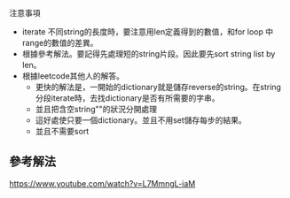 注意事項
- iterate 不同string的長度時，要注意用len定義得到的數值，和for loop 中range的數值的差異。
- 根據參考解法。要記得先處理短的string片段。因此要先sort string list by len。
- 根據leetcode其他人的解答。
   -  更快的解法是，一開始的dictionary就是儲存reverse的string。在string分段iterate時，去找dictionary是否有所需要的字串。
   -  並且把含空string""的狀況分開處理
   -  這好處使只要一個dictionary。並且不用set儲存每步的結果。
   -  並且不需要sort



## 參考解法

https://www.youtube.com/watch?v=L7MmngL-iaM
